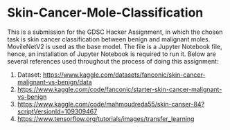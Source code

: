 # Skin-Cancer-Mole-Classification

This is a submission for the GDSC Hacker Assignment, in which the chosen task is skin cancer classification between benign and malignant moles. MovileNetV2 is used as the base model. The file is a Jupyter Notebook file, hence, an installation of Jupyter Notebook is required to run it. Below are several references used throughout the process of doing this assignment:

1. Dataset: https://www.kaggle.com/datasets/fanconic/skin-cancer-malignant-vs-benign/data
2. https://www.kaggle.com/code/fanconic/starter-skin-cancer-malignant-vs-benign
3. https://www.kaggle.com/code/mahmoudreda55/skin-canser-84?scriptVersionId=109309467
4. https://www.tensorflow.org/tutorials/images/transfer_learning
